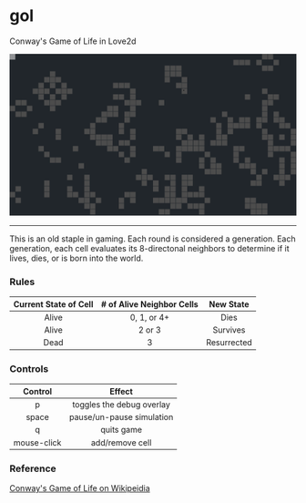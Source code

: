 # gol

Conway's Game of Life in Love2d


![Screenshot](screenshot_001.png)

---------------------------------


This is an old staple in gaming. Each round is considered a generation. Each generation, each cell evaluates its 8-directonal neighbors to determine if it lives, dies, or is born into the world.

### Rules ###

| Current State of Cell | # of Alive Neighbor Cells | New State     |
|:---------------------:|:-------------------------:|:-------------:|
| Alive                 | 0, 1, or 4+               | Dies          |
| Alive                 | 2 or 3                    | Survives      |
| Dead                  | 3                         | Resurrected   |


### Controls ###

| Control     | Effect                    |
|:-----------:|:-------------------------:|
| p           | toggles the debug overlay |
| space       | pause/un-pause simulation |
| q           | quits game                |
| mouse-click | add/remove cell           |


### Reference ###

[Conway's Game of Life on Wikipeidia](https://en.wikipedia.org/wiki/Conway%27s_Game_of_Life)

